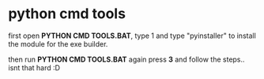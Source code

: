 # python cmd tools

first open **PYTHON CMD TOOLS.BAT**, type 1 and type "pyinstaller" to install the module for the exe builder.

then run **PYTHON CMD TOOLS.BAT** again press **3** and follow the steps.. isnt that hard :D
